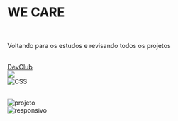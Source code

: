 <h1>WE CARE</h1>
<br/>
<p>Voltando para os estudos e revisando todos os projetos</p>
<br>
<a href="https://rodolfomori.com.br/devclub">DevClub</a>
<br/>
<img src="https://img.shields.io/badge/HTML-239120?style=for-the-badge&logo=html5&logoColor=white"alt:HTML/>
<br/>
<img src="https://img.shields.io/badge/CSS-0b45a6?&style=for-the-badge&logo=css3&logoColor=white" alt=CSS ></p>
<br>
<img src="![Captura de tela 2024-09-09 222131]" alt="projeto"/>
<br/>
<img src="![Captura de tela 2024-09-09 222217](https://github.com/user-attachments/assets/1add1b79-5634-4d41-baff-082390efc9fa)" alt="responsivo"/>
